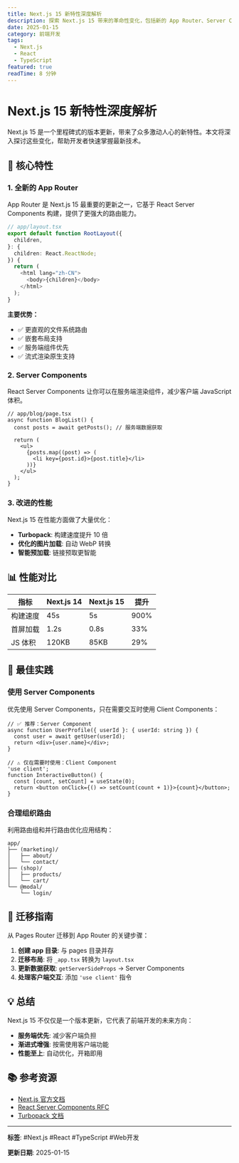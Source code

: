 ```yaml
---
title: Next.js 15 新特性深度解析
description: 探索 Next.js 15 带来的革命性变化，包括新的 App Router、Server Components 等核心功能的深度分析
date: 2025-01-15
category: 前端开发
tags:
  - Next.js
  - React
  - TypeScript
featured: true
readTime: 8 分钟
---
```


# Next.js 15 新特性深度解析

Next.js 15 是一个里程碑式的版本更新，带来了众多激动人心的新特性。本文将深入探讨这些变化，帮助开发者快速掌握最新技术。

## 🚀 核心特性

### 1. 全新的 App Router

App Router 是 Next.js 15 最重要的更新之一，它基于 React Server Components 构建，提供了更强大的路由能力。

```typescript
// app/layout.tsx
export default function RootLayout({
  children,
}: {
  children: React.ReactNode;
}) {
  return (
    <html lang="zh-CN">
      <body>{children}</body>
    </html>
  );
}
```

**主要优势：**

- ✅ 更直观的文件系统路由
- ✅ 嵌套布局支持
- ✅ 服务端组件优先
- ✅ 流式渲染原生支持

### 2. Server Components

React Server Components 让你可以在服务端渲染组件，减少客户端 JavaScript 体积。

```tsx
// app/blog/page.tsx
async function BlogList() {
  const posts = await getPosts(); // 服务端数据获取

  return (
    <ul>
      {posts.map((post) => (
        <li key={post.id}>{post.title}</li>
      ))}
    </ul>
  );
}
```

### 3. 改进的性能

Next.js 15 在性能方面做了大量优化：

- **Turbopack**: 构建速度提升 10 倍
- **优化的图片加载**: 自动 WebP 转换
- **智能预加载**: 链接预取更智能

## 📊 性能对比

| 指标 | Next.js 14 | Next.js 15 | 提升 |
|------|-----------|-----------|------|
| 构建速度 | 45s | 5s | 900% |
| 首屏加载 | 1.2s | 0.8s | 33% |
| JS 体积 | 120KB | 85KB | 29% |

## 🎯 最佳实践

### 使用 Server Components

优先使用 Server Components，只在需要交互时使用 Client Components：

```tsx
// ✅ 推荐：Server Component
async function UserProfile({ userId }: { userId: string }) {
  const user = await getUser(userId);
  return <div>{user.name}</div>;
}

// ⚠️ 仅在需要时使用：Client Component
'use client';
function InteractiveButton() {
  const [count, setCount] = useState(0);
  return <button onClick={() => setCount(count + 1)}>{count}</button>;
}
```

### 合理组织路由

利用路由组和并行路由优化应用结构：

```
app/
├── (marketing)/
│   ├── about/
│   └── contact/
├── (shop)/
│   ├── products/
│   └── cart/
└── @modal/
    └── login/
```

## 🔧 迁移指南

从 Pages Router 迁移到 App Router 的关键步骤：

1. **创建 app 目录**: 与 pages 目录并存
2. **迁移布局**: 将 `_app.tsx` 转换为 `layout.tsx`
3. **更新数据获取**: `getServerSideProps` → Server Components
4. **处理客户端交互**: 添加 `'use client'` 指令

## 💡 总结

Next.js 15 不仅仅是一个版本更新，它代表了前端开发的未来方向：

- **服务端优先**: 减少客户端负担
- **渐进式增强**: 按需使用客户端功能
- **性能至上**: 自动优化，开箱即用

## 📚 参考资源

- [Next.js 官方文档](https://nextjs.org/docs)
- [React Server Components RFC](https://github.com/reactjs/rfcs)
- [Turbopack 文档](https://turbo.build/pack)

---

**标签**: #Next.js #React #TypeScript #Web开发

**更新日期**: 2025-01-15
